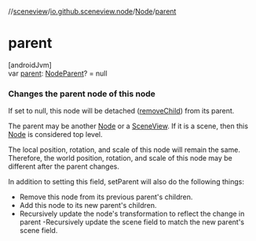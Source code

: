 //[sceneview](../../../index.md)/[io.github.sceneview.node](../index.md)/[Node](index.md)/[parent](parent.md)

# parent

[androidJvm]\
var [parent](parent.md): [NodeParent](../-node-parent/index.md)? = null

###  Changes the parent node of this node

If set to null, this node will be detached ([removeChild](../../../../sceneview/io.github.sceneview.node/-node/remove-child.md)) from its parent.

The parent may be another [Node](index.md) or a [SceneView](../../io.github.sceneview/-scene-view/index.md). If it is a scene, then this [Node](index.md) is considered top level.

The local position, rotation, and scale of this node will remain the same. Therefore, the world position, rotation, and scale of this node may be different after the parent changes.

In addition to setting this field, setParent will also do the following things:

- 
   Remove this node from its previous parent's children.
- 
   Add this node to its new parent's children.
- 
   Recursively update the node's transformation to reflect the change in parent -Recursively update the scene field to match the new parent's scene field.
